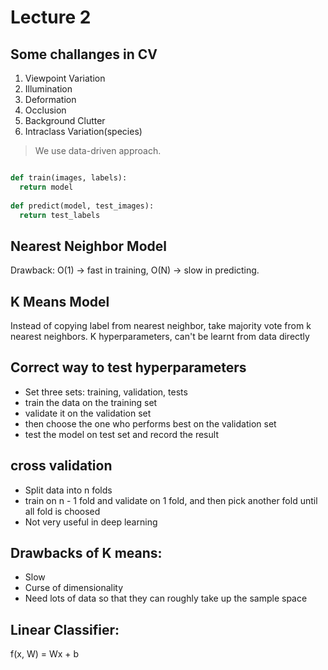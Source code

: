 # Lecture 2

## Some challanges in CV
1. Viewpoint Variation
2. Illumination
3. Deformation
4. Occlusion
5. Background Clutter
6. Intraclass Variation(species)

> We use data-driven approach.
``` python

def train(images, labels):
  return model
  
def predict(model, test_images):
  return test_labels


```
## Nearest Neighbor Model

Drawback: O(1) -> fast in training,
          O(N) -> slow in predicting.
          
## K Means Model
Instead of copying label from nearest neighbor, take majority vote from k nearest neighbors. 
K hyperparameters, can't be learnt from data directly 

## Correct way to test hyperparameters
* Set three sets: training, validation, tests
* train the data on the training set
* validate it on the validation set
* then choose the one who performs best on the validation set
* test the model on test set and record the result

## cross validation
* Split data into n folds
* train on n - 1 fold and validate on 1 fold, and then pick another fold until all fold is choosed
* Not very useful in deep learning

## Drawbacks of K means:
* Slow
* Curse of dimensionality
* Need lots of data so that they can roughly take up the sample space

## Linear Classifier:
f(x, W) = Wx + b


